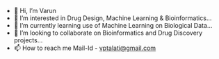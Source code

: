 - 👋 Hi, I’m Varun
- 👀 I’m interested in Drug Design, Machine Learning & Bioinformatics...
- 🌱 I’m currently learning use of Machine Learning on Biological Data...
- 💞️ I’m looking to collaborate on Bioinformatics and Drug Discovery projects...
- 📫 How to reach me 
Mail-Id - vptalati@gmail.com

<!---
vptalati/vptalati is a ✨ special ✨ repository because its `README.md` (this file) appears on your GitHub profile.
You can click the Preview link to take a look at your changes.
--->
